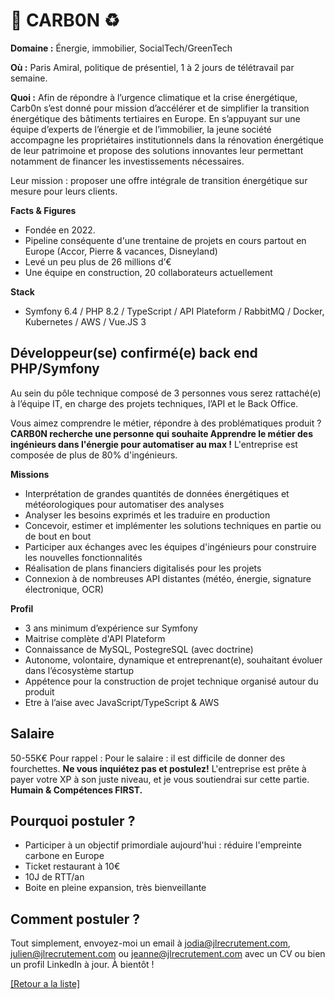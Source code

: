# 🏢 CARB0N ♻️

**Domaine :** Énergie, immobilier, SocialTech/GreenTech

**Où :** Paris Amiral, politique de présentiel, 1 à 2 jours de télétravail par semaine.

**Quoi :** Afin de répondre à l’urgence climatique et la crise énergétique, Carb0n s’est donné pour mission d’accélérer et de simplifier la transition énergétique des bâtiments tertiaires en Europe. En s’appuyant sur une équipe d’experts de l’énergie et de l’immobilier, la jeune société accompagne les propriétaires institutionnels dans la rénovation énergétique de leur patrimoine et propose des solutions
innovantes leur permettant notamment de financer les investissements nécessaires.

Leur mission : proposer une offre intégrale de transition énergétique sur mesure pour leurs clients.

**Facts & Figures**

* Fondée en 2022.
* Pipeline conséquente d'une trentaine de projets en cours partout en Europe (Accor, Pierre & vacances, Disneyland)
* Levé un peu plus de 26 millions d’€
* Une équipe en construction, 20 collaborateurs actuellement

**Stack**

* Symfony 6.4 / PHP 8.2 / TypeScript / API Plateform / RabbitMQ / Docker, Kubernetes / AWS / Vue.JS 3


## Développeur(se) confirmé(e) back end PHP/Symfony

Au sein du pôle technique composé de 3 personnes vous serez rattaché(e) à l’équipe IT, en charge des projets techniques, l’API et le Back Office.

Vous aimez comprendre le métier, répondre à des problématiques produit ? **CARB0N recherche une personne qui souhaite Apprendre le métier des ingénieurs dans l'énergie pour automatiser au max !** L'entreprise est composée de plus de 80% d'ingénieurs.

**Missions**

* Interprétation de grandes quantités de données énergétiques et météorologiques pour automatiser des analyses
* Analyser les besoins exprimés et les traduire en production
* Concevoir, estimer et implémenter les solutions techniques en partie ou de bout en bout
* Participer aux échanges avec les équipes d'ingénieurs pour construire les nouvelles fonctionnalités
* Réalisation de plans financiers digitalisés pour les projets
* Connexion à de nombreuses API distantes (météo, énergie, signature électronique, OCR)

**Profil**

* 3 ans minimum d’expérience sur Symfony
* Maitrise complète d'API Plateform
* Connaissance de MySQL, PostegreSQL (avec doctrine)
* Autonome, volontaire, dynamique et entreprenant(e), souhaitant évoluer dans l’écosystème startup
* Appétence pour la construction de projet technique organisé autour du produit
* Etre à l’aise avec JavaScript/TypeScript & AWS

## Salaire

50-55K€
Pour rappel :  Pour le salaire : il est difficile de donner des fourchettes. **Ne vous inquiétez pas et postulez!** L'entreprise est prête à payer votre XP à son juste niveau, et je vous soutiendrai sur cette partie. **Humain & Compétences FIRST.**

## Pourquoi postuler ?

* Participer à un objectif primordiale aujourd'hui : réduire l'empreinte carbone en Europe
* Ticket restaurant à 10€
* 10J de RTT/an
* Boite en pleine expansion, très bienveillante

## Comment postuler ?

Tout simplement, envoyez-moi un email à jodia@jlrecrutement.com, julien@jlrecrutement.com ou jeanne@jlrecrutement.com avec un CV ou bien un profil LinkedIn à jour. À bientôt !

<a href="https://github.com/jlondiche/job-board-php/blob/master/README.md">[Retour a la liste]</a>